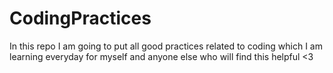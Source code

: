 # CodingPractices
In this repo I am going to put all good practices related to coding which I am learning everyday for myself and anyone else who will find this helpful &lt;3
